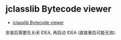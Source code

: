 
# jclasslib Bytecode viewer

- [jclasslib Bytecode viewer](https://plugins.jetbrains.com/plugin/9248-jclasslib-bytecode-viewer)

安装后需要先关闭 IDEA, 再启动 IDEA (直接重启可能无效).
